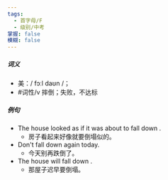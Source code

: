 ```yaml
---
tags:
  - 首字母/F
  - 级别/中考
掌握: false
模糊: false
---
```

##### 词义
- 美：/ fɔːl daʊn /；
- #词性/v  摔倒；失败，不达标
##### 例句
- The house looked as if it was about to fall down .
	- 房子看起来好像就要倒塌似的。
- Don't fall down again today.
	- 今天别再跌倒了。
- The house will fall down .
	- 那屋子迟早要倒塌。
